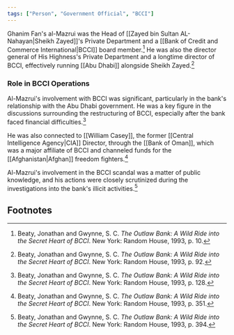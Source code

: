 ```yaml
---
tags: ["Person", "Government Official", "BCCI"]
---
```

Ghanim Fan's al-Mazrui was the Head of [[Zayed bin Sultan AL-Nahayan|Sheikh Zayed]]'s Private Department and a [[Bank of Credit and Commerce International|BCCI]] board member.[^1] He was also the director general of His Highness's Private Department and a longtime director of BCCI, effectively running [[Abu Dhabi]] alongside Sheikh Zayed.[^2]

### Role in BCCI Operations

Al-Mazrui's involvement with BCCI was significant, particularly in the bank's relationship with the Abu Dhabi government. He was a key figure in the discussions surrounding the restructuring of BCCI, especially after the bank faced financial difficulties.[^3]

He was also connected to [[William Casey]], the former [[Central Intelligence Agency|CIA]] Director, through the [[Bank of Oman]], which was a major affiliate of BCCI and channeled funds for the [[Afghanistan|Afghan]] freedom fighters.[^4]

Al-Mazrui's involvement in the BCCI scandal was a matter of public knowledge, and his actions were closely scrutinized during the investigations into the bank's illicit activities.[^5]

## Footnotes

[^1]: Beaty, Jonathan and Gwynne, S. C. *The Outlaw Bank: A Wild Ride into the Secret Heart of BCCI*. New York: Random House, 1993, p. 10.
[^2]: Beaty, Jonathan and Gwynne, S. C. *The Outlaw Bank: A Wild Ride into the Secret Heart of BCCI*. New York: Random House, 1993, p. 92.
[^3]: Beaty, Jonathan and Gwynne, S. C. *The Outlaw Bank: A Wild Ride into the Secret Heart of BCCI*. New York: Random House, 1993, p. 128.
[^4]: Beaty, Jonathan and Gwynne, S. C. *The Outlaw Bank: A Wild Ride into the Secret Heart of BCCI*. New York: Random House, 1993, p. 351.
[^5]: Beaty, Jonathan and Gwynne, S. C. *The Outlaw Bank: A Wild Ride into the Secret Heart of BCCI*. New York: Random House, 1993, p. 394.
